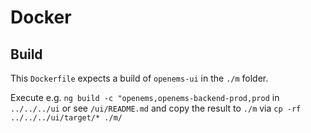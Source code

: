 
# Docker 

## Build
This `Dockerfile` expects a build of `openems-ui` in the `./m` folder.

Execute e.g. `ng build -c "openems,openems-backend-prod,prod` in `../../../ui` or see `/ui/README.md` and copy the result to `./m` via `cp -rf ../../../ui/target/* ./m/`